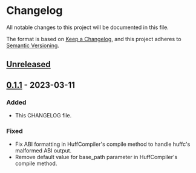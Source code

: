 # Changelog

All notable changes to this project will be documented in this file.

The format is based on [Keep a Changelog](https://keepachangelog.com/en/1.0.0/),
and this project adheres to [Semantic Versioning](https://semver.org/spec/v2.0.0.html).

## [Unreleased]

## [0.1.1] - 2023-03-11

### Added

- This CHANGELOG file.

### Fixed

- Fix ABI formatting in HuffCompiler's compile method to handle huffc's malformed ABI output.
- Remove default value for base_path parameter in HuffCompiler's compile method.

[unreleased]: https://github.com/0xcefa1090d/ape-huff/compare/v0.1.1...HEAD
[0.1.1]: https://github.com/0xcefa1090d/ape-huff/compare/v0.1.0...v0.1.1
